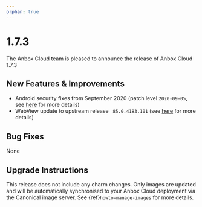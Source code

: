 ```yaml
---
orphan: true
---
```

# 1.7.3

The Anbox Cloud team is pleased to announce the release of Anbox Cloud 1.7.3

## New Features & Improvements

* Android security fixes from September 2020 (patch level `2020-09-05`, see [here](https://source.android.com/security/bulletin/2020-09-01) for more details)
* WebView update to upstream release ` 85.0.4183.101` (see [here](https://chromereleases.googleblog.com/2020/09/chrome-for-android-update.html) for more details)

## Bug Fixes

None

## Upgrade Instructions

This release does not include any charm changes. Only images are updated and will be automatically synchronised to your Anbox Cloud deployment via the Canonical image server. See {ref}`howto-manage-images` for more details.